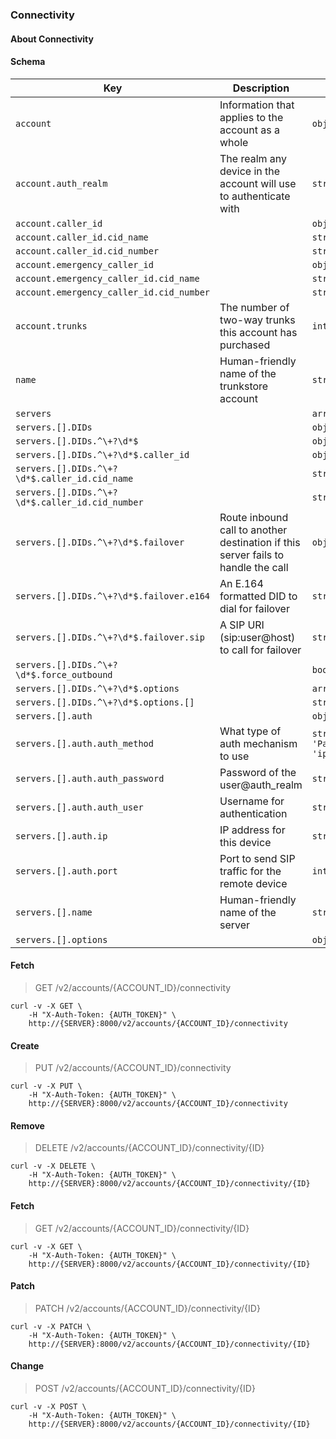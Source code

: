 ### Connectivity

#### About Connectivity

#### Schema

Key | Description | Type | Default | Required
--- | ----------- | ---- | ------- | --------
`account` | Information that applies to the account as a whole | `object` |   | `false`
`account.auth_realm` | The realm any device in the account will use to authenticate with | `string(1..)` |   | `false`
`account.caller_id` |   | `object` |   | `false`
`account.caller_id.cid_name` |   | `string(0..35)` |   | `false`
`account.caller_id.cid_number` |   | `string(0..35)` |   | `false`
`account.emergency_caller_id` |   | `object` |   | `false`
`account.emergency_caller_id.cid_name` |   | `string(0..35)` |   | `false`
`account.emergency_caller_id.cid_number` |   | `string(0..35)` |   | `false`
`account.trunks` | The number of two-way trunks this account has purchased | `integer` |   | `false`
`name` | Human-friendly name of the trunkstore account | `string` |   | `false`
`servers` |   | `array(object)` | `[]` | `false`
`servers.[].DIDs` |   | `object` |   | `false`
`servers.[].DIDs.^\+?\d*$` |   | `object` |   | `false`
`servers.[].DIDs.^\+?\d*$.caller_id` |   | `object` |   | `false`
`servers.[].DIDs.^\+?\d*$.caller_id.cid_name` |   | `string(1..35)` |   | `true`
`servers.[].DIDs.^\+?\d*$.caller_id.cid_number` |   | `string(1..35)` |   | `true`
`servers.[].DIDs.^\+?\d*$.failover` | Route inbound call to another destination if this server fails to handle the call | `object` |   | `false`
`servers.[].DIDs.^\+?\d*$.failover.e164` | An E.164 formatted DID to dial for failover | `string` |   | `false`
`servers.[].DIDs.^\+?\d*$.failover.sip` | A SIP URI (sip:user@host) to call for failover | `string` |   | `false`
`servers.[].DIDs.^\+?\d*$.force_outbound` |   | `boolean` | `false` | `false`
`servers.[].DIDs.^\+?\d*$.options` |   | `array(string)` |   | `false`
`servers.[].DIDs.^\+?\d*$.options.[]` |   | `string` |   | `false`
`servers.[].auth` |   | `object` |   | `true`
`servers.[].auth.auth_method` | What type of auth mechanism to use | `string('password', 'Password', 'IP', 'ip')` | `password` | `true`
`servers.[].auth.auth_password` | Password of the user@auth_realm | `string(1..)` |   | `false`
`servers.[].auth.auth_user` | Username for authentication | `string(1..)` |   | `false`
`servers.[].auth.ip` | IP address for this device | `string` |   | `false`
`servers.[].auth.port` | Port to send SIP traffic for the remote device | `integer` |   | `false`
`servers.[].name` | Human-friendly name of the server | `string(1..)` |   | `false`
`servers.[].options` |   | `object` |   | `false`


#### Fetch

> GET /v2/accounts/{ACCOUNT_ID}/connectivity

```curl
curl -v -X GET \
    -H "X-Auth-Token: {AUTH_TOKEN}" \
    http://{SERVER}:8000/v2/accounts/{ACCOUNT_ID}/connectivity
```

#### Create

> PUT /v2/accounts/{ACCOUNT_ID}/connectivity

```curl
curl -v -X PUT \
    -H "X-Auth-Token: {AUTH_TOKEN}" \
    http://{SERVER}:8000/v2/accounts/{ACCOUNT_ID}/connectivity
```

#### Remove

> DELETE /v2/accounts/{ACCOUNT_ID}/connectivity/{ID}

```curl
curl -v -X DELETE \
    -H "X-Auth-Token: {AUTH_TOKEN}" \
    http://{SERVER}:8000/v2/accounts/{ACCOUNT_ID}/connectivity/{ID}
```

#### Fetch

> GET /v2/accounts/{ACCOUNT_ID}/connectivity/{ID}

```curl
curl -v -X GET \
    -H "X-Auth-Token: {AUTH_TOKEN}" \
    http://{SERVER}:8000/v2/accounts/{ACCOUNT_ID}/connectivity/{ID}
```

#### Patch

> PATCH /v2/accounts/{ACCOUNT_ID}/connectivity/{ID}

```curl
curl -v -X PATCH \
    -H "X-Auth-Token: {AUTH_TOKEN}" \
    http://{SERVER}:8000/v2/accounts/{ACCOUNT_ID}/connectivity/{ID}
```

#### Change

> POST /v2/accounts/{ACCOUNT_ID}/connectivity/{ID}

```curl
curl -v -X POST \
    -H "X-Auth-Token: {AUTH_TOKEN}" \
    http://{SERVER}:8000/v2/accounts/{ACCOUNT_ID}/connectivity/{ID}
```

